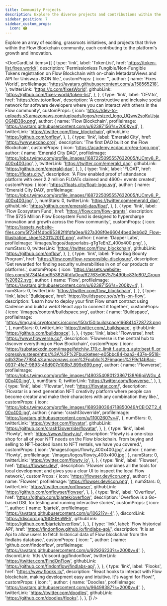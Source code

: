 ```yaml
---
title: Community Projects
description: Explore the diverse projects and contributions within the Flow Blockchain community.
sidebar_position: 7
sidebar_custom_props:
  icon: 🏟️
---
```


<!-- Import: DocCardList from "@theme/DocCardList" -->

Explore an array of exciting, grassroots initiatives, and projects that thrive within the Flow Blockchain community, each contributing to the platform's growth and innovation.

<DocCardList
  items={[
    {
      type: 'link',
      label: 'TokenList',
      href: 'https://token-list.fixes.world/',
      description:
        'Permissionless Fungible/Non-Fungible Tokens registration on Flow Blockchain with on-chain MetadataViews and API for Uniswap JSON file.',
      customProps: {
        icon: '',
        author: {
          name: 'Fixes World',
          profileImage: 'https://avatars.githubusercontent.com/u/158565218',
        },
        twitterLink: 'https://x.com/fixesWorld',
        githubLink: 'https://github.com/fixes-world/token-list',
      },
    },
    {
      type: 'link',
      label: 'DEV.to',
      href: 'https://dev.to/onflow',
      description:
        'A constructive and inclusive social network for software developers where you can interact with others in the Flow community',
      customProps: {
        icon: 'https://dev-to-uploads.s3.amazonaws.com/uploads/logos/resized_logo_UQww2soKuUsjaOGNB38o.png',
        author: {
          name: 'Flow Blockchain',
          profileImage:
            'https://avatars.githubusercontent.com/u/62387156?s=200&v=4',
        },
        twitterLink: 'https://twitter.com/flow_blockchain',
        githubLink: 'https://github.com/onflow',
      },
    },
    {
      type: 'link',
      label: 'Emerald City',
      href: 'https://www.ecdao.org/',
      description: 'The first DAO built on the Flow Blockchain',
      customProps: {
        icon: 'https://academy.ecdao.org/ea-logo.png',
        author: {
          name: 'Emerald City DAO',
          profileImage:
            'https://pbs.twimg.com/profile_images/1687225095557632005/tUCmv8_P_400x400.jpg',
        },
        twitterLink: 'https://twitter.com/emerald_dao',
        githubLink: 'https://github.com/emerald-dao',
      },
    },
    {
      type: 'link',
      label: 'FLOAT',
      href: 'https://floats.city/',
      description:
        'A Flow enabled proof of attendance platform with over 2.2 million FLOATs claimed and 4600+ events created',
      customProps: {
        icon: 'https://floats.city/float-logo.svg',
        author: {
          name: 'Emerald City DAO',
          profileImage:
            'https://pbs.twimg.com/profile_images/1687225095557632005/tUCmv8_P_400x400.jpg',
        },
        numStars: 0,
        twitterLink: 'https://twitter.com/emerald_dao',
        githubLink: 'https://github.com/emerald-dao/float',
      },
    },
    {
      type: 'link',
      label: 'Flow Ecosystem Fund',
      href: 'https://flow.com/flow-grants',
      description:
        'The $725 Million Flow Ecosystem Fund is designed to hypercharge innovation and growth across the Flow community.',
      customProps: {
        icon: 'https://assets.website-files.com/5f734f4dbd95382f4fdfa0ea/627a308f0e66044bed3eb6d2_Flow-Illustration_shoe%201%20(1).png',
        author: {
          name: 'Dapper Labs',
          profileImage: '/images/logos/dapperlabs-gTgTeEnZ_400x400.png',
        },
        numStars: 0,
        twitterLink: 'https://twitter.com/flow_blockchain',
        githubLink: 'https://github.com/onflow',
      },
    },
    {
      type: 'link',
      label: 'Flow Bug Bounty Program',
      href: 'https://flow.com/flow-responsible-disclosure',
      description:
        'Get rewarded for finding security vulnerabilities in on of our products or platforms.',
      customProps: {
        icon: 'https://assets.website-files.com/5f734f4dbd95382f4fdfa0ea/62763e067575490bc83fe807_Group%20822.svg',
        author: {
          name: 'Flow',
          profileImage:
            'https://avatars.githubusercontent.com/u/62387156?s=200&v=4',
        },
        numStars: 0,
        twitterLink: 'https://twitter.com/flow_blockchain',
      },
    },
    {
      type: 'link',
      label: 'Buildspace',
      href: 'https://buildspace.so/p/nfts-on-flow',
      description:
        'Learn how to deploy your first Flow smart contract using Cadence and build a web3 React app to connect it together',
      customProps: {
        icon: '/images/content/buildspace.svg',
        author: {
          name: 'Buildspace',
          profileImage:
            'https://img.api.cryptorank.io/coins/150x150.buildspace1668414728723.png',
        },
        numStars: 0,
        twitterLink: 'https://twitter.com/_buildspace',
        githubLink: 'https://github.com/buildspace',
      },
    },
    {
      type: 'link',
      label: 'Flowverse',
      href: 'https://www.flowverse.co/',
      description:
        'Flowverse is the central hub to discover everything on Flow Blockchain',
      customProps: {
        icon: 'https://substackcdn.com/image/fetch/w_170,c_limit,f_auto,q_auto:best,fl_progressive:steep/https%3A%2F%2Fbucketeer-e05bbc84-baa3-437e-9518-adb32be77984.s3.amazonaws.com%2Fpublic%2Fimages%2F9c14b8ac-0937-4fe7-9893-46d907c108b7_899x899.png',
        author: {
          name: 'Flowverse',
          profileImage:
            'https://pbs.twimg.com/profile_images/1480354080123867138/66piiWGx_400x400.jpg',
        },
        numStars: 0,
        twitterLink: 'https://twitter.com/flowverse_',
      },
    },
    {
      type: 'link',
      label: 'Flovatar',
      href: 'https://flovatar.com/',
      description:
        'Flovatar is a next generation NFT creativity platform where people can become creator and make their characters with any combination they like.',
      customProps: {
        icon: 'https://pbs.twimg.com/profile_images/1689380364718850049/rCElOZT2_400x400.jpg',
        author: {
          name: 'crash13override',
          profileImage: 'https://avatars.githubusercontent.com/u/1100260?v=4',
        },
        numStars: 0,
        twitterLink: 'https://twitter.com/flovatar',
        githubLink: 'https://github.com/crash13override/flovatar',
      },
    },
    {
      type: 'link',
      label: 'Flowty',
      href: 'https://www.flowty.io/',
      description:
        'Flowty is a one-stop shop for all of your NFT needs on the Flow blockchain. From buying and selling to NFT-backed loans to NFT rentals, we have you covered.',
      customProps: {
        icon: '/images/logos/flowty_400x400.jpg',
        author: {
          name: 'Flowty',
          profileImage: '/images/logos/flowty_400x400.jpg',
        },
        numStars: 0,
        twitterLink: 'https://twitter.com/flowty_io',
      },
    },
    {
      type: 'link',
      label: 'Flowser',
      href: 'https://flowser.dev/',
      description:
        'Flowser combines all the tools for local development and gives you a clear UI to inspect the local Flow network.',
      customProps: {
        icon: 'https://flowser.dev/icon.png',
        author: {
          name: 'Flowser',
          profileImage: 'https://flowser.dev/icon.png',
        },
        numStars: 0,
        twitterLink: 'https://twitter.com/onflowser',
        githubLink: 'https://github.com/onflowser/flowser',
      },
    },
    {
      type: 'link',
      label: 'Overflow',
      href: 'https://github.com/bjartek/overflow',
      description:
        'Overflow is a Go-based DSL for testing and running interactive stories',
      customProps: {
        icon: '',
        author: {
          name: 'bjartek',
          profileImage: 'https://avatars.githubusercontent.com/u/10621?v=4',
        },
        discordLink: 'https://discord.gg/t6GEtHnWFh',
        githubLink: 'https://github.com/bjartek/overflow',
      },
    },
    {
      type: 'link',
      label: 'Flow historical API',
      href: 'https://findonflow.github.io/findlabs-api/',
      description:
        'It is an Api to allow users to fetch historical data of Flow blockchain from the findlabs database.',
      customProps: {
        icon: '',
        author: {
          name: 'github.com/findonflow',
          profileImage:
            'https://avatars.githubusercontent.com/u/92926233?s=200&v=4',
        },
        discordLink: 'htts://discord.gg/findonflow',
        twitterLink: 'https://twitter.com/FindOnFlow',
        githubLink: 'https://github.com/findonflow/findlabs-api',
      },
    },
    {
      type: 'link',
      label: 'Flooks',
      href: 'https://www.flooks.io/',
      description:
        "React hooks to interact with Flow blockchain, making development easy and intuitive. It's wagmi for Flow!",
      customProps: {
        icon: '',
        author: {
          name: 'Doodles',
          profileImage:
            'https://avatars.githubusercontent.com/u/96498387?s=200&v=4',
        },
        twitterLink: 'https://twitter.com/doodles',
        githubLink: 'https://github.com/doodles/flooks',
      },
    },
  ]}
/>